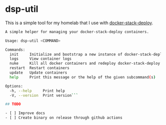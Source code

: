 # dsp-util 

This is a simple tool for my homelab that I use with [docker-stack-deploy](https://github.com/wez/docker-stack-deploy).

```bash
A simple helper for managing your docker-stack-deploy containers.

Usage: dsp-util <COMMAND>

Commands:
  init     Initialize and bootstrap a new instance of docker-stack-deploy
  logs     View container logs
  nuke     Kill all docker containers and redeploy docker-stack-deploy
  restart  Restart containers
  update   Update containers
  help     Print this message or the help of the given subcommand(s)

Options:
  -h, --help     Print help
  -V, --version  Print version```

## TODO

- [ ] Improve docs
- [ ] Create binary on release through github actions
